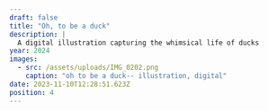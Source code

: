 ```yaml
---
draft: false
title: "Oh, to be a duck"
description: |
  A digital illustration capturing the whimsical life of ducks
year: 2024
images:
  - src: /assets/uploads/IMG_0202.png
    caption: "oh to be a duck-- illustration, digital"
date: 2023-11-10T12:28:51.623Z
position: 4
---
```

